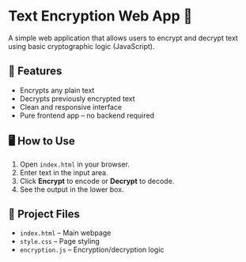 # Text Encryption Web App 🔐

A simple web application that allows users to encrypt and decrypt text using basic cryptographic logic (JavaScript).

## 🔧 Features
- Encrypts any plain text
- Decrypts previously encrypted text
- Clean and responsive interface
- Pure frontend app – no backend required

## 🖥️ How to Use
1. Open `index.html` in your browser.
2. Enter text in the input area.
3. Click **Encrypt** to encode or **Decrypt** to decode.
4. See the output in the lower box.

## 📁 Project Files
- `index.html` – Main webpage
- `style.css` – Page styling
- `encryption.js` – Encryption/decryption logic
